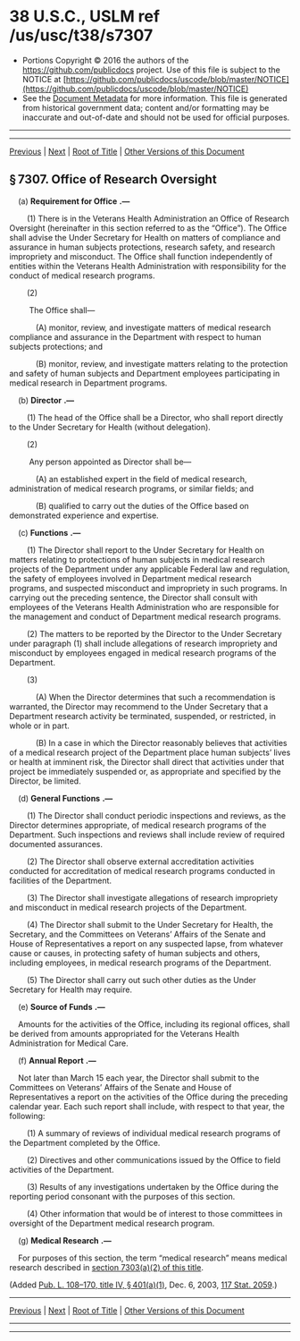 ---
---

# 38 U.S.C., USLM ref /us/usc/t38/s7307

* Portions Copyright © 2016 the authors of the https://github.com/publicdocs project.
  Use of this file is subject to the NOTICE at [https://github.com/publicdocs/uscode/blob/master/NOTICE](https://github.com/publicdocs/uscode/blob/master/NOTICE)
* See the [Document Metadata](././../../../../../..//README.md) for more information.
  This file is generated from historical government data; content and/or formatting may be inaccurate and out-of-date and should not be used for official purposes.

----------
----------

[Previous](./../../../../../..//us/usc/t38/ptV/ch73/schI/m__us_usc_t38_s7306.md) | [Next](./../../../../../..//us/usc/t38/ptV/ch73/schI/m__us_usc_t38_s7308.md) | [Root of Title](./../../../../../../) | [Other Versions of this Document](https://publicdocs.github.io/go/links?ns=uslm&ref=%2Fus%2Fusc%2Ft38%2Fs7307)

## § 7307. Office of Research Oversight

    (a)  __Requirement for Office__  __.—__ 

        (1) There is in the Veterans Health Administration an Office of Research Oversight (hereinafter in this section referred to as the “Office”). The Office shall advise the Under Secretary for Health on matters of compliance and assurance in human subjects protections, research safety, and research impropriety and misconduct. The Office shall function independently of entities within the Veterans Health Administration with responsibility for the conduct of medical research programs.

        (2)

         The Office shall—

            (A) monitor, review, and investigate matters of medical research compliance and assurance in the Department with respect to human subjects protections; and

            (B) monitor, review, and investigate matters relating to the protection and safety of human subjects and Department employees participating in medical research in Department programs.

    (b)  __Director__  __.—__ 

        (1) The head of the Office shall be a Director, who shall report directly to the Under Secretary for Health (without delegation).

        (2)

         Any person appointed as Director shall be—

            (A) an established expert in the field of medical research, administration of medical research programs, or similar fields; and

            (B) qualified to carry out the duties of the Office based on demonstrated experience and expertise.

    (c)  __Functions__  __.—__ 

        (1) The Director shall report to the Under Secretary for Health on matters relating to protections of human subjects in medical research projects of the Department under any applicable Federal law and regulation, the safety of employees involved in Department medical research programs, and suspected misconduct and impropriety in such programs. In carrying out the preceding sentence, the Director shall consult with employees of the Veterans Health Administration who are responsible for the management and conduct of Department medical research programs.

        (2) The matters to be reported by the Director to the Under Secretary under paragraph (1) shall include allegations of research impropriety and misconduct by employees engaged in medical research programs of the Department.

        (3)

            (A) When the Director determines that such a recommendation is warranted, the Director may recommend to the Under Secretary that a Department research activity be terminated, suspended, or restricted, in whole or in part.

            (B) In a case in which the Director reasonably believes that activities of a medical research project of the Department place human subjects’ lives or health at imminent risk, the Director shall direct that activities under that project be immediately suspended or, as appropriate and specified by the Director, be limited.

    (d)  __General Functions__  __.—__ 

        (1) The Director shall conduct periodic inspections and reviews, as the Director determines appropriate, of medical research programs of the Department. Such inspections and reviews shall include review of required documented assurances.

        (2) The Director shall observe external accreditation activities conducted for accreditation of medical research programs conducted in facilities of the Department.

        (3) The Director shall investigate allegations of research impropriety and misconduct in medical research projects of the Department.

        (4) The Director shall submit to the Under Secretary for Health, the Secretary, and the Committees on Veterans’ Affairs of the Senate and House of Representatives a report on any suspected lapse, from whatever cause or causes, in protecting safety of human subjects and others, including employees, in medical research programs of the Department.

        (5) The Director shall carry out such other duties as the Under Secretary for Health may require.

    (e)  __Source of Funds__  __.—__ 

    Amounts for the activities of the Office, including its regional offices, shall be derived from amounts appropriated for the Veterans Health Administration for Medical Care.

    (f)  __Annual Report__  __.—__ 

    Not later than March 15 each year, the Director shall submit to the Committees on Veterans’ Affairs of the Senate and House of Representatives a report on the activities of the Office during the preceding calendar year. Each such report shall include, with respect to that year, the following:

        (1) A summary of reviews of individual medical research programs of the Department completed by the Office.

        (2) Directives and other communications issued by the Office to field activities of the Department.

        (3) Results of any investigations undertaken by the Office during the reporting period consonant with the purposes of this section.

        (4) Other information that would be of interest to those committees in oversight of the Department medical research program.

    (g)  __Medical Research__  __.—__ 

    For purposes of this section, the term “medical research” means medical research described in [section 7303(a)(2) of this title][/us/usc/t38/s7303/a/2].

(Added [Pub. L. 108–170, title IV, § 401(a)(1)][/us/pl/108/170/s401/a/1], Dec. 6, 2003, [117 Stat. 2059][/us/stat/117/2059].)

----------

[Previous](./../../../../../..//us/usc/t38/ptV/ch73/schI/m__us_usc_t38_s7306.md) | [Next](./../../../../../..//us/usc/t38/ptV/ch73/schI/m__us_usc_t38_s7308.md) | [Root of Title](./../../../../../../) | [Other Versions of this Document](https://publicdocs.github.io/go/links?ns=uslm&ref=%2Fus%2Fusc%2Ft38%2Fs7307)

----------
----------

[/us/usc/t38/s7303/a/2]: https://publicdocs.github.io/go/links?ns=uslm&ref=%2Fus%2Fusc%2Ft38%2Fs7303%2Fa%2F2
[/us/pl/108/170/s401/a/1]: https://publicdocs.github.io/go/links?ns=uslm&ref=%2Fus%2Fpl%2F108%2F170%2Fs401%2Fa%2F1
[/us/stat/117/2059]: https://publicdocs.github.io/go/links?ns=uslm&ref=%2Fus%2Fstat%2F117%2F2059


